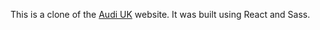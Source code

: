 This is a clone of the [Audi UK](https://www.audi.co.uk/) website. It was built using React and Sass.
